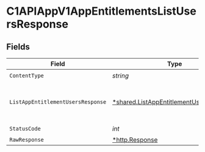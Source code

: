 # C1APIAppV1AppEntitlementsListUsersResponse


## Fields

| Field                                                                                                     | Type                                                                                                      | Required                                                                                                  | Description                                                                                               |
| --------------------------------------------------------------------------------------------------------- | --------------------------------------------------------------------------------------------------------- | --------------------------------------------------------------------------------------------------------- | --------------------------------------------------------------------------------------------------------- |
| `ContentType`                                                                                             | *string*                                                                                                  | :heavy_check_mark:                                                                                        | N/A                                                                                                       |
| `ListAppEntitlementUsersResponse`                                                                         | [*shared.ListAppEntitlementUsersResponse](../../models/shared/listappentitlementusersresponse.md)         | :heavy_minus_sign:                                                                                        | The ListAppEntitlementUsersResponse message contains a list of results and a nextPageToken if applicable. |
| `StatusCode`                                                                                              | *int*                                                                                                     | :heavy_check_mark:                                                                                        | N/A                                                                                                       |
| `RawResponse`                                                                                             | [*http.Response](https://pkg.go.dev/net/http#Response)                                                    | :heavy_minus_sign:                                                                                        | N/A                                                                                                       |